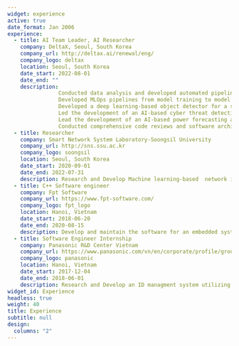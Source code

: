 ```yaml
---
widget: experience
active: true
date_format: Jan 2006
experience:
  - title: AI Team Leader, AI Researcher
    company: DeltaX, Seoul, South Korea
    company_url: http://deltax.ai/renewal/eng/
    company_logo: deltax
    location: Seoul, South Korea
    date_start: 2022-08-01
    date_end: ""
    description:  
                Conducted data analysis and developed automated pipelines for processing raw data, enhancing data-driven decision-making processes.
                Developed MLOps pipelines from model training to model evaluation by Prefect framework to boost the productivity of projects
                Developed a deep learning-based object detector for a smart cabin monitoring system which was deployed in a car
                Led the development of an AI-based cyber threat detection systems for the Republic of Korea Army's intranet, focusing on identifying and mitigating high-risk attacks and helping reduce false alarm rate to 2.5%
                Lead the development of an AI-based power forecasting and inverter fault solution for solar energy systems
                Conducted comprehensive code reviews and software architectures designing to ensure adherence to best practices and maintain high-quality codebase.
  - title: Researcher
    company: Smart Network System Laboratory-Soongsil University
    company_url: http://sns.ssu.ac.kr
    company_logo: soongsil
    location: Seoul, South Korea
    date_start: 2020-09-01
    date_end: 2022-07-31
    description: Research and Develop Machine learning-based  network intrusion detection systems on cloud, (Software-Defined Network) SDN-based system
  - title: C++ Software engineer
    company: Fpt Software
    company_url: https://www.fpt-software.com/
    company_logo: fpt_logo
    location: Hanoi, Vietnam
    date_start: 2018-06-20
    date_end: 2020-08-15
    description: Develop and maintain the software for an embedded system used in Logictics
  - title: Software Engineer Internship
    company: Panasonic R&D Center Vietnam
    company_url: https://www.panasonic.com/vn/en/corporate/profile/group-companies.html#06
    company_logo: panasonic
    location: Hanoi, Vietnam
    date_start: 2017-12-04
    date_end: 2018-06-01
    description: Research and Develop an ID managment system utilizing hyperledger fabric blockchain framework and IoT waston framework of IBM
widget_id: Experience
headless: true
weight: 40
title: Experience
subtitle: null
design:
  columns: "2"
---
```

